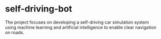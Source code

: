 # self-driving-bot
The project focuses on developing a self-driving car simulation system using machine learning and artificial intelligence to enable clear navigation on roads.